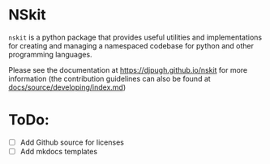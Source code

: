 # NSkit

``nskit`` is a python package that provides useful utilities and implementations for creating and managing a namespaced codebase for python and other programming languages.

Please see the documentation at https://djpugh.github.io/nskit for more information (the contribution guidelines can also be found at [docs/source/developing/index.md](docs/source/developing/index.md))



# ToDo:

- [ ] Add Github source for licenses
- [ ] Add mkdocs templates